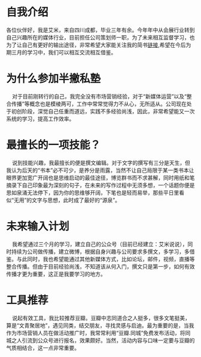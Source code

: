 # 自我介绍 
各位伙伴好，我是艾米，来自四川成都，毕业三年有余。今年年中从会展行业转到自己兴趣所在的媒体行业，目前担任公司策划师一职，为了未来相互监督学习，也为了让自己有更好的输出途径，非常希望大家能关注我的简书[链接](http://www.jianshu.com/u/7621be6fcb33),希望在今后为期三月的学习中，我们可以相互交流相互借鉴。
# 为什么参加半撇私塾
     对于目前刚转行的自己，我完全没有市场营销经验，对于“新媒体运营”以及“整合传播”等概念也是模棱两可，工作中常常觉得力不从心，无所适从。公司现在处于初创阶段，深觉自己任重而道远，实践不多经验尚浅，因此，非常希望能又一次系统的学习，提高工作效率。
# 最擅长的一项技能？
     说到技能兴趣，我最擅长的便是撰文编辑。对于文字的撰写有三分是天生，但我认为后天的“书本”必不可少，是养分是雨露，当然不让自己局限于某一类书本让眼界更加宽广开阔也是思维启动的最佳途径，博览群书而不求甚解，同时用纸和笔摘录下自己印象最为深刻的句子，在未来的写作过程中无须多想，一个话题你便是思如泉涌无法停下，因为你的思维够开阔，下笔也是轻而易举，那些平日里看似“无用”的文字与思想，此时成了最好的“源泉”。
# 未来输入计划
     我希望通过三个月的学习，建立自己的公众号（目前已经建立：艾米说说），同时持续为公司做传播，建立微博，根据自身兴趣与公司要求多撰文，多学习，多借鉴。与此同时，我也希望能通过其他新媒体方式，比如论坛，邮件，视频，直播等整合传播。但由于目前经验尚浅，不知道该从何入门，撰文只是第一步，如何有效传播才更为重要，这正是我要学习的地方。
# 工具推荐
     说起有效工具，我比较推荐豆瓣。豆瓣中志同道合之人挺多，很多文笔挺美，算是“文青聚居地”，遇见同类，结交朋友，寻找灵感与启迪。最为重要的是，当我作为市场营销人员在做活动推广时，我常常利用“豆瓣.同城”免费发布活动，将同城之人引流到公众号进行报名，效果颇好。当然，活动内容与口味一定要与豆瓣的气质相结合，这一点非常重要。
